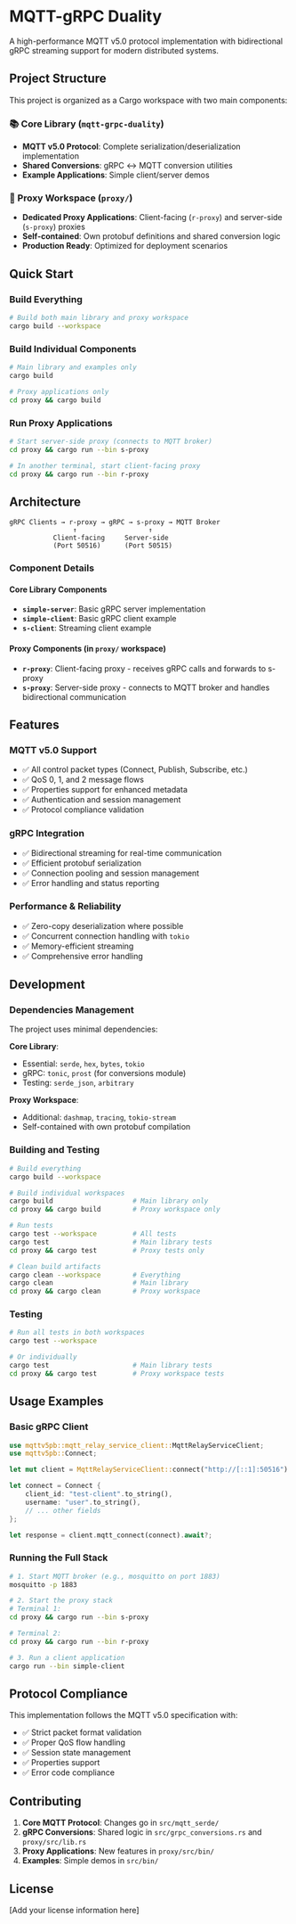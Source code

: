 # MQTT-gRPC Duality

A high-performance MQTT v5.0 protocol implementation with bidirectional gRPC streaming support for modern distributed systems.

## Project Structure

This project is organized as a Cargo workspace with two main components:

### 📚 Core Library (`mqtt-grpc-duality`)
- **MQTT v5.0 Protocol**: Complete serialization/deserialization implementation
- **Shared Conversions**: gRPC ↔ MQTT conversion utilities
- **Example Applications**: Simple client/server demos

### 🔗 Proxy Workspace (`proxy/`)  
- **Dedicated Proxy Applications**: Client-facing (`r-proxy`) and server-side (`s-proxy`) proxies
- **Self-contained**: Own protobuf definitions and shared conversion logic
- **Production Ready**: Optimized for deployment scenarios

## Quick Start

### Build Everything
```bash
# Build both main library and proxy workspace
cargo build --workspace
```

### Build Individual Components
```bash
# Main library and examples only
cargo build

# Proxy applications only  
cd proxy && cargo build
```

### Run Proxy Applications
```bash
# Start server-side proxy (connects to MQTT broker)
cd proxy && cargo run --bin s-proxy

# In another terminal, start client-facing proxy
cd proxy && cargo run --bin r-proxy
```

## Architecture

```
gRPC Clients → r-proxy → gRPC → s-proxy → MQTT Broker
                ↑                  ↑
           Client-facing     Server-side
           (Port 50516)      (Port 50515)
```

### Component Details

#### Core Library Components
- **`simple-server`**: Basic gRPC server implementation
- **`simple-client`**: Basic gRPC client example  
- **`s-client`**: Streaming client example

#### Proxy Components (in `proxy/` workspace)
- **`r-proxy`**: Client-facing proxy - receives gRPC calls and forwards to s-proxy
- **`s-proxy`**: Server-side proxy - connects to MQTT broker and handles bidirectional communication

## Features

### MQTT v5.0 Support
- ✅ All control packet types (Connect, Publish, Subscribe, etc.)
- ✅ QoS 0, 1, and 2 message flows
- ✅ Properties support for enhanced metadata
- ✅ Authentication and session management
- ✅ Protocol compliance validation

### gRPC Integration
- ✅ Bidirectional streaming for real-time communication
- ✅ Efficient protobuf serialization
- ✅ Connection pooling and session management
- ✅ Error handling and status reporting

### Performance & Reliability
- ✅ Zero-copy deserialization where possible
- ✅ Concurrent connection handling with `tokio`
- ✅ Memory-efficient streaming
- ✅ Comprehensive error handling

## Development

### Dependencies Management
The project uses minimal dependencies:

**Core Library**: 
- Essential: `serde`, `hex`, `bytes`, `tokio`
- gRPC: `tonic`, `prost` (for conversions module)
- Testing: `serde_json`, `arbitrary`

**Proxy Workspace**:
- Additional: `dashmap`, `tracing`, `tokio-stream`
- Self-contained with own protobuf compilation

### Building and Testing
```bash
# Build everything
cargo build --workspace

# Build individual workspaces
cargo build                    # Main library only
cd proxy && cargo build        # Proxy workspace only

# Run tests
cargo test --workspace         # All tests
cargo test                     # Main library tests
cd proxy && cargo test         # Proxy tests only

# Clean build artifacts
cargo clean --workspace        # Everything
cargo clean                    # Main library
cd proxy && cargo clean        # Proxy workspace
```

### Testing
```bash
# Run all tests in both workspaces
cargo test --workspace

# Or individually
cargo test                     # Main library tests
cd proxy && cargo test         # Proxy workspace tests
```

## Usage Examples

### Basic gRPC Client
```rust
use mqttv5pb::mqtt_relay_service_client::MqttRelayServiceClient;
use mqttv5pb::Connect;

let mut client = MqttRelayServiceClient::connect("http://[::1]:50516").await?;

let connect = Connect {
    client_id: "test-client".to_string(),
    username: "user".to_string(), 
    // ... other fields
};

let response = client.mqtt_connect(connect).await?;
```

### Running the Full Stack
```bash
# 1. Start MQTT broker (e.g., mosquitto on port 1883)
mosquitto -p 1883

# 2. Start the proxy stack
# Terminal 1:
cd proxy && cargo run --bin s-proxy

# Terminal 2: 
cd proxy && cargo run --bin r-proxy

# 3. Run a client application
cargo run --bin simple-client
```

## Protocol Compliance

This implementation follows the MQTT v5.0 specification with:
- ✅ Strict packet format validation
- ✅ Proper QoS flow handling  
- ✅ Session state management
- ✅ Properties support
- ✅ Error code compliance

## Contributing

1. **Core MQTT Protocol**: Changes go in `src/mqtt_serde/`
2. **gRPC Conversions**: Shared logic in `src/grpc_conversions.rs` and `proxy/src/lib.rs`
3. **Proxy Applications**: New features in `proxy/src/bin/`
4. **Examples**: Simple demos in `src/bin/`

## License

[Add your license information here]
